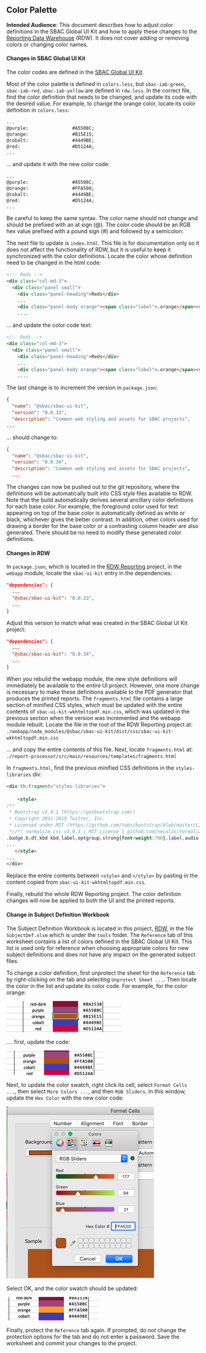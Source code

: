 ## Color Palette
**Intended Audience**: This document describes how to adjust color definitions in the 
SBAC Global UI Kit and how to apply these changes to the [Reporting Data Warehouse](../README.md) (RDW).
It does not cover adding or removing colors or changing color names.

#### Changes in SBAC Global UI Kit
The color codes are defined in the [SBAC Global UI Kit](https://github.com/SmarterApp/SBAC-Global-UI-Kit). 

Most of the color palette is defined in `colors.less`, but `sbac-iab-green`, 
`sbac-iab-red`, `sbac-iab-yellow` are defined in `rdw.less`. In the correct file,
find the color definition that needs to be changed, and update its code with the 
desired value. For example, to change the orange color, locate its color definition in
`colors.less`:

```less
...
@purple:                #A5508C;
@orange:                #B15E15;
@cobalt:                #4449BE;
@red:                   #D5124A;
...
```

... and update it with the new color code:
```less
...
@purple:                #A5508C;
@orange:                #FFA500;
@cobalt:                #4449BE;
@red:                   #D5124A;
...
```

Be careful to keep the same syntax. The color name should not change and should be
prefixed with an at sign (@). The color code should be an RGB hex value prefixed with
a pound sign (#) and followed by a semicolon.

The next file to update is `index.html`. This file is for documentation only so it
does not affect the functionality of RDW, but it is useful to keep it synchronized with
the color definitions. Locate the color whose definition need to be changed in the 
html code:

```html
<!-- Reds -->
<div class="col-md-3">
  <div class="panel small">
    <div class="panel-heading">Reds</div>
    ...
    <div class="panel-body orange"><span class="label">.orange</span><span class="hex right">#B15E15</span></div>
    ....
```
... and update the color code text:
```html
<!-- Reds -->
<div class="col-md-3">
  <div class="panel small">
    <div class="panel-heading">Reds</div>
    ...
    <div class="panel-body orange"><span class="label">.orange</span><span class="hex right">#FFA500</span></div>
    ....
```

The last change is to increment the version in `package.json`:

```json
{
  "name": "@sbac/sbac-ui-kit",
  "version": "0.0.33",
  "description": "Common web styling and assets for SBAC projects",
...
```

... should change to: 
```json
{
  "name": "@sbac/sbac-ui-kit",
  "version": "0.0.34",
  "description": "Common web styling and assets for SBAC projects",
  ...
```

The changes can now be pushed out to the git repository, where the definitions will
be automatically built into CSS style files available to RDW. Note that the build 
automatically derives several ancillary color definitions for each base color.
For example, the foreground color used for text appearing on top of the base color is
automatically defined as white or black, whichever gives the better contrast. In 
addition, other colors used for drawing a border for the base color or a contrasting
column header are also generated. There should be no need to modify these generated
color definitions.

#### Changes in RDW
   
In `package.json`, which is located in the [RDW Reporting](https://github.com/SmarterApp/RDW_Reporting)
project, in the `webapp` module, locate the `sbac-ui-kit` entry in the dependencies: 
```json
"dependencies": {
  ... 
  "@sbac/sbac-ui-kit": "0.0.33",
  ...
}
```

Adjust this version to match what was created in the SBAC Global UI Kit project:
```json
"dependencies": {
  ... 
  "@sbac/sbac-ui-kit": "0.0.34",
  ...
}
```

When you rebuild the webapp module, the new style definitions will immediately be available
to the entire UI project. However, one more change is necessary to make these definitions
available to the PDF generator that produces the printed reports. The `fragments.html` file
contains a large section of minified CSS styles, which must be updated with the entire contents
of  `sbac-ui-kit-wkhtmltopdf.min.css`, which was updated in the previous section
when the version was incremented and the webapp module rebuilt. Locate the file in the root
of the RDW Reporting project at:
`./webapp/node_modules/@sbac/sbac-ui-kit/dist/css/sbac-ui-kit-wkhtmltopdf.min.css`

... and copy the entire contents of this file. Next, locate `fragments.html` at:
`./report-processor/src/main/resources/templates/fragments.html`

In `fragments.html`, find the previous minified CSS definitions in the `styles-libraries` div:
```html
<div th:fragment="styles-libraries">

    <style>
/*!
 * Bootstrap v3.4.1 (https://getbootstrap.com/)
 * Copyright 2011-2019 Twitter, Inc.
 * Licensed under MIT (https://github.com/twbs/bootstrap/blob/master/LICENSE)
 *//*! normalize.css v3.0.3 | MIT License | github.com/necolas/normalize.css */
.badge,b,dt,kbd kbd,label,optgroup,strong{font-weight:700}.label,audio,canvas,progress,sub,sup,video{vertical-align:baseline}.dropdown .dropdown-toggle .caret,.fa,
...
   </style>
...
</div>
```

Replace the entire contents between `<style>` and `</style>` by pasting in the content
copied from `sbac-ui-kit-wkhtmltopdf.min.css`. 

Finally, rebuild the whole RDW Reporting project. The color definition changes will now be applied
to both the UI and the printed reports. 

#### Change in Subject Definition Workbook
The Subject Definition Workbook is located in this project, [RDW](https://github.com/SmarterApp/RDW),
in the file `SubjectDef.xlsm` which is under the `tools` folder. The `Reference` tab 
of this worksheet contains a list of colors defined in the SBAC Global UI Kit. 
This list is used only for reference when choosing appropriate colors for new 
subject definitions and does not have any impact on the generated subject files.

To change a color definition, first unprotect the sheet for the `Reference` tab by
right-clicking on the tab and selecting `Unprotect Sheet ...`. Then locate the color
in the list and update its color code. For example, for the color orange:

![Original](wksht-colors1.png)

.... first, update the code:

![Updated hex code](wksht-colors2.png)

Next, to update the color swatch, right click its cell, select `Format Cells ...`, then select
`More Colors ...`, and then `RGB Sliders`. In this window, update the `Hex Color` with
the new color code:

![Color picker](wksht-colors3.png)

Select OK, and the color swatch should be updated:

![Completed](wksht-colors4.png)

Finally, protect the `Reference` tab again. If prompted, do *not* change the protection
options for the tab and do not enter a password. Save the worksheet and commit your changes
to the project.

